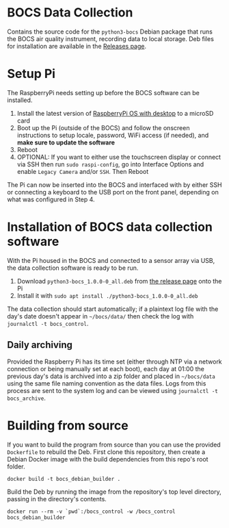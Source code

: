 # BOCS Data Collection

Contains the source code for the `python3-bocs` Debian package that runs the BOCS air quality instrument, recording data to local storage.
Deb files for installation are available in the [Releases page](https://github.com/wacl-york/bocs_control/releases).

# Setup Pi

The RaspberryPi needs setting up before the BOCS software can be installed.

  1. Install the latest version of [RaspberryPi OS with desktop](https://www.raspberrypi.com/software/) to a microSD card
  2. Boot up the Pi (outside of the BOCS) and follow the onscreen instructions to setup locale, password, WiFi access (if needed), and **make sure to update the software**
  3. Reboot
  4. OPTIONAL: If you want to either use the touchscreen display or connect via SSH then run `sudo raspi-config`, go into Interface Options and enable `Legacy Camera` and/or `SSH`. Then Reboot

The Pi can now be inserted into the BOCS and interfaced with by either SSH or connecting a keyboard to the USB port on the front panel, depending on what was configured in Step 4.

# Installation of BOCS data collection software

With the Pi housed in the BOCS and connected to a sensor array via USB, the data collection software is ready to be run.

  1. Download `python3-bocs_1.0.0-0_all.deb` from [the release page](https://github.com/wacl-york/bocs_control/releases/tag/v1.0.0) onto the Pi
  2. Install it with `sudo apt install ./python3-bocs_1.0.0-0_all.deb`

The data collection should start automatically; if a plaintext log file with the day's date doesn't appear in `~/bocs/data/` then check the log with `journalctl -t bocs_control`.

## Daily archiving

Provided the Raspberry Pi has its time set (either through NTP via a network connection or being manually set at each boot), each day at 01:00 the previous day's data is archived into a zip folder and placed in `~/bocs/data` using the same file naming convention as the data files.
Logs from this process are sent to the system log and can be viewed using `journalctl -t bocs_archive`.

# Building from source

If you want to build the program from source than you can use the provided `Dockerfile` to rebuild the Deb.
First clone this repository, then create a Debian Docker image with the build dependencies from this repo's root folder.

```
docker build -t bocs_debian_builder .
```

Build the Deb by running the image from the repository's top level directory, passing in the directory's contents.

```
docker run --rm -v `pwd`:/bocs_control -w /bocs_control bocs_debian_builder
```
